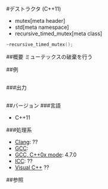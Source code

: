 #デストラクタ (C++11)
* mutex[meta header]
* std[meta namespace]
* recursive_timed_mutex[meta class]

```cpp
~recursive_timed_mutex();
```

##概要
ミューテックスの破棄を行う


##例
```cpp
```

###出力
```
```

##バージョン
###言語
- C++11

###処理系
- [Clang](/implementation.md#clang): ??
- [GCC](/implementation.md#gcc): 
- [GCC, C++0x mode](/implementation.md#gcc): 4.7.0
- [ICC](/implementation.md#icc): ??
- [Visual C++](/implementation.md#visual_cpp) ??


##参照


